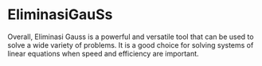 # EliminasiGauSs
Overall, Eliminasi Gauss is a powerful and versatile tool that can be used to solve a wide variety of problems. 
It is a good choice for solving systems of linear equations when speed and efficiency are important.
